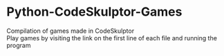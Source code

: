 # Python-CodeSkulptor-Games
Compilation of games made in CodeSkulptor\
Play games by visiting the link on the first line of each file and running the program
